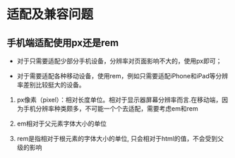 # 适配及兼容问题

## 手机端适配使用px还是rem

* 对于只需要适配少部分手机设备，分辨率对页面影响不大的，使用px即可；

* 对于需要适配各种移动设备，使用rem，例如只需要适配iPhone和iPad等分辨率差别比较挺大的设备。

1. px像素（pixel）：相对长度单位。相对于显示器屏幕分辨率而言.在移动端，因为手机分辨率种类颇多，不可能一个个去适配，需要考虑em和rem

2. em相对于父元素字体大小的单位

3. rem是指相对于根元素的字体大小的单位, 只会相对于html的值，不会受到父级的影响


